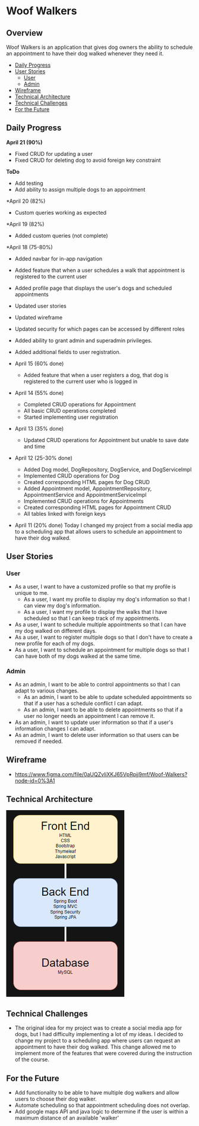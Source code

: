 # Woof Walkers
## Overview
Woof Walkers is an application that gives dog owners the ability to schedule an appointment to have their dog walked whenever they need it.

- [Daily Progress](#Daily-Progress)
- [User Stories](#User-Stories)
  - [User](#User)
  - [Admin](#Admin)
- [Wireframe](#Wireframe)
- [Technical Architecture](#Technical-Architecture)
- [Technical Challenges](#Technical-Challenges)
- [For the Future](#For-the-Future)


## Daily Progress
**April 21 (90%)**
* Fixed CRUD for updating a user
* Fixed CRUD for deleting dog to avoid foreign key constraint

**ToDo**
* Add testing
* Add ability to assign multiple dogs to an appointment

*April 20 (82%)
* Custom queries working as expected

*April 19 (82%)
* Added custom queries (not complete)

*April 18 (75-80%)
  * Added navbar for in-app navigation
  * Added feature that when a user schedules a walk that appointment is registered to the current user
  * Added profile page that displays the user's dogs and scheduled appointments
  * Updated user stories
  * Updated wireframe
  * Updated security for which pages can be accessed by different roles
  * Added ability to grant admin and superadmin privileges.
  * Added additional fields to user registration.
  
  * April 15 (60% done)
    * Added feature that when a user registers a dog, that dog is registered to the current user who is logged in
  * April 14 (55% done)
    * Completed CRUD operations for Appointment
    * All basic CRUD operations completed
    * Started implementing user registration
  * April 13 (35% done)
    * Updated CRUD operations for Appointment but unable to save date and time
  * April 12 (25-30% done)
    * Added Dog model, DogRepository, DogService, and DogServiceImpl
    * Implemented CRUD operations for Dog
    * Created corresponding HTML pages for Dog CRUD
    * Added Appointment model, AppointmentRepository, AppointmentService and AppointmentServiceImpl
    * Implemented CRUD operations for Appointments
    * Created corresponding HTML pages for Appointment CRUD
    * All tables linked with foreign keys
  * April 11 (20% done)
Today I changed my project from a social media app to a scheduling app that allows users to schedule an appointment to have their dog walked.

## User Stories

### User
* As a user, I want to have a customized profile so that my profile is unique to me.
  * As a user, I want my profile to display my dog's information so that I can view my dog's information.
  * As a user, I want my profile to display the walks that I have scheduled so that I can keep track of my appointments.
* As a user, I want to schedule multiple appointments so that I can have my dog walked on different days.
* As a user, I want to register multiple dogs so that I don't have to create a new profile for each of my dogs.
* As a user, I want to schedule an appointment for multiple dogs so that I can have both of my dogs walked at the same time.

### Admin
* As an admin, I want to be able to control appointments so that I can adapt to various changes.
  * As an admin, I want to be able to update scheduled appointments so that if a user has a schedule conflict I can adapt.
  * As an admin, I want to be able to delete appointments so that if a user no longer needs an appointment I can remove it.
* As an admin, I want to update user information so that if a user's information changes I can adapt.
* As an admin, I want to delete user information so that users can be removed if needed.

## Wireframe
* https://www.figma.com/file/0aUQZvliXKJ65VpRpjj9mf/Woof-Walkers?node-id=0%3A1

## Technical Architecture
![Technical Architecture](./Technical_Architecture.PNG)

## Technical Challenges
* The original idea for my project was to create a social media app for dogs, but I had difficulty implementing a lot of my ideas.  I decided to change my project to a scheduling app where users can request an appointment to have their dog walked.  This change allowed me to implement more of the features that were covered during the instruction of the course.

## For the Future
* Add functionality to be able to have multiple dog walkers and allow users to choose their dog walker.
* Automate scheduling so that appointment scheduling does not overlap.
* Add google maps API and java logic to determine if the user is within a maximum distance of an available 'walker'